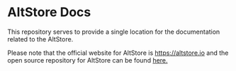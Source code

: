 # AltStore Docs

This repository serves to provide a single location for the documentation related to the AltStore.

Please note that the official website for AltStore is https://altstore.io and the open source repository for AltStore can be found [here.](https://github.com/rileytestut/AltStore)
